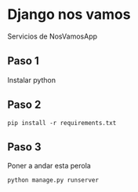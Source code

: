 # Django nos vamos

Servicios de NosVamosApp

## Paso 1

Instalar python

## Paso 2

```
pip install -r requirements.txt 
```

## Paso 3

Poner a andar esta perola
```
python manage.py runserver
```




